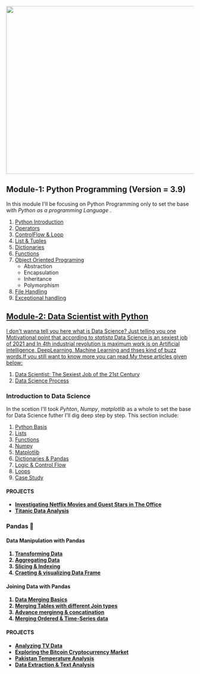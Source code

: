<img src= "https://github.com/qasim1020/100DaysOfCode/blob/main/images/banner.png" width=1200 height=450>

## Module-1: Python Programming (Version = 3.9)
In this module I'll be focusing on Python Programming only to set the base with <em>Python as a programming Language</em> .
<ol>
<li><a href="https://github.com/qasim1020/100DaysOfCode/blob/main/Day1%20python_introduction/Day1%20Python%20Introduction.ipynb">Python Introduction</a></li>
<li><a href = "https://github.com/qasim1020/100DaysOfCode/blob/main/Day2%20operators/Day2%20python_operators.ipynb">Operators</a></li>
<li><a href = "https://github.com/qasim1020/100DaysOfCode/blob/main/Day3%20control_flow%20%26%20loops/control_flow%20%26%20loops.ipynb">ControlFlow & Loop</a></li>
<li><a href = "https://github.com/qasim1020/100DaysOfCode/tree/main/Day4%20list%20%26%20tuples">List & Tuples</a></li>
<li><a href = "https://github.com/qasim1020/100DaysOfCode/tree/main/Day5%20dictionaries">Dictionaries</a></li>
<li><a href = "https://github.com/qasim1020/100DaysOfCode/blob/main/Day6%20functions/functions.ipynb">Functions</a></li>
<li><a href = "https://github.com/qasim1020/100DaysOfCode/tree/main/Day7%20OOP">Object Oriented Programing</a>
     <ul>
        <li>Abstraction</li>
        <li>Encapsulation</li>
        <li>Inheritance</li>
        <li>Polymorphism</li>
    </ul></li>
  <li><a href = "">File Handling</li>
  <li><a href = "">Exceptional handling</i> 
</ol>

## Module-2: <strong>Data Scientist</strong> with <strong>Python</strong>
I don't wanna tell you here what is Data Science? Just telling you one Motivational point that according to <em>statista</em> Data Science is an sexiest job of 2021 and In 4th industrial revolution is maximum work is on Artificial intelligence, DeepLearning, Machine Learning and thses kind of buzz words.If you still want to know more you can read My these articles given below:
 <ol>
 <li><a href= "https://qasim1020.medium.com/data-scientist-the-sexiest-job-of-the-21st-century-9b81b680d54a">Data Scientist: The Sexiest Job of the 21st Century</a></li>
 <li><a href= "https://qasim1020.medium.com/data-science-process-386cca0e70e">Data Science Process</a></li>  
 </ol>
 
<h3> Introduction to Data Science </h3>
In the scetion I'll took <em>Pyhton</em>, <em>Numpy</em>, <em>matplotlib</em> as a whole to set the base for Data Science futher I'll dig deep step by step. This section include:
 <ol>
 <li><a href= "https://github.com/qasim1020/100DaysOfCode/blob/main/Introduction%20to%20Data%20Science/Part-1/class1_python%20Basis.ipynb">Python Basis</a></li>
 <li><a href= "https://github.com/qasim1020/100DaysOfCode/blob/main/Introduction%20to%20Data%20Science/Part-1/class2_python%20list.ipynb">Lists</a></li> 
 <li><a href= "https://github.com/qasim1020/100DaysOfCode/blob/main/Introduction%20to%20Data%20Science/Part-1/class3_funtions.ipynb">Functions</a></li>  
 <li><a href= "https://github.com/qasim1020/100DaysOfCode/blob/main/Introduction%20to%20Data%20Science/Part-1/class4_Numpy.ipynb">Numpy</a></li> 
 <li><a href= "https://github.com/qasim1020/100DaysOfCode/blob/main/Introduction%20to%20Data%20Science/Part-2/class1_matplotlib.ipynb">Matplotlib</a></li>
 <li><a href= "https://github.com/qasim1020/100DaysOfCode/blob/main/Introduction%20to%20Data%20Science/Part-2/class2_dictionaries%20%26%20pandas.ipynb">Dictionaries & Pandas</a></li>
 <li><a href= "https://github.com/qasim1020/100DaysOfCode/blob/main/Introduction%20to%20Data%20Science/Part-2/class3_logic%2C%20control-flow%20and%20filtering.ipynb">Logic & Control Flow</a></li>
 <li><a href= "https://github.com/qasim1020/100DaysOfCode/blob/main/Introduction%20to%20Data%20Science/Part-2/class4_loops.ipynb">Loops</a></li>
 <li><a href= "https://github.com/qasim1020/100DaysOfCode/blob/main/Introduction%20to%20Data%20Science/Part-2/class5_Case%20Study%20(Hacker%20Statistics).ipynb">Case Study</a></li>
 </ol>
 
   <h4>PROJECTS</h4>
 <ul>
      <li><a href=""><strong>Investigating Netflix Movies and Guest Stars in The Office</sttrong></a></li>
      <li><a href=""><strong>Titanic Data Analysis</sttrong></a></li>
  </ul>
 
 <h3>Pandas 🐼</h3>
 <h4>Data Manipulation with Pandas</h4>
 <ol>
     <li><a href="https://github.com/qasim1020/100DaysOfCode/blob/main/pandas/01%20pandas%20intro/pandas_class1.ipynb">Transforming Data</a></li>
     <li><a href="https://github.com/qasim1020/100DaysOfCode/blob/main/pandas/01%20pandas%20intro/Pandas_class2.ipynb">Aggregating Data</a></li>
     <li><a href="https://github.com/qasim1020/100DaysOfCode/blob/main/pandas/01%20pandas%20intro/pandas_class3.ipynb">Slicing & Indexing</a></li>
     <li><a href="https://github.com/qasim1020/100DaysOfCode/blob/main/pandas/01%20pandas%20intro/pandas_class4.ipynb">Craeting & visualizing Data Frame</a></li>
 </ol> 
 <h4>Joining Data with Pandas</h4>
 <ol>
      <li><a href="https://github.com/qasim1020/100DaysOfCode/blob/main/pandas/02%20joining%20data%20with%20pandas/join_pandas_class1.ipynb">Data Merging Basics</a></li>
      <li><a href="https://github.com/qasim1020/100DaysOfCode/blob/main/pandas/02%20joining%20data%20with%20pandas/join_pandas_class2.ipynb">Merging Tables with different Join types</a></li>
      <li><a href="https://github.com/qasim1020/100DaysOfCode/blob/main/pandas/02%20joining%20data%20with%20pandas/join_pandas_class3.ipynb">Advance merginng & concatination</a></li>
      <li><a href="https://github.com/qasim1020/100DaysOfCode/blob/main/pandas/02%20joining%20data%20with%20pandas/join_pandas_class4.ipynb">Merging Ordered & Time-Series data</a></li>
  </ol>
  
  <h4>PROJECTS</h4>
 <ul>
      <li><a href="https://github.com/qasim1020/100DaysOfCode/tree/main/pandas/projects/Analyzing%20TV%20Data"><strong>Analyzing TV Data</strong></a></li>
      <li><a href="https://github.com/qasim1020/100DaysOfCode/tree/main/pandas/projects/Exploring%20the%20Bitcoin%20Cryptocurrency%20Market"><strong>Exploring the Bitcoin Cryptocurrency Market</strong></a></li>
      <li><a href="https://github.com/qasim1020/100DaysOfCode/tree/main/pandas/projects/Pakistan%20Temperature%20Analysis"><strong>Pakistan Temperature Analysis</strong></a></li>
      <li><a href="https://github.com/qasim1020/text_analysis"><strong>Data Extraction & Text Analysis</sttrong></a></li>
  </ul>

